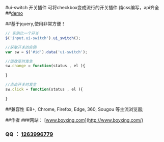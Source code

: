 #ui-switch 开关插件
可将checkbox变成流行的开关插件
纯css编写，api齐全
##[demo](http://wangxing218.github.io/demo/ui-switch/test/demo.html)

##基于jquery,使用非常方便！
```javascript
// 实例化一个开关
$('input.ui-switch').ui_switch();

//获取开关的实例
var sw = $('#id').data('ui-switch');

//值改变时发生
sw.change = function(status , el ){
	
}

//点击开关时发生
sw.click = function(status , el ){
	
}
```

##兼容性
IE8+, Chrome, Firefox, Edge, 360, Sougou 等主流浏览器;

##作者
###网站： [www.boyxing.com](http://www.boyxing.com/)
### QQ ： [1263996779](http://wpa.qq.com/msgrd?v=3&uin=1263996779&site=qq&menu=yes)


